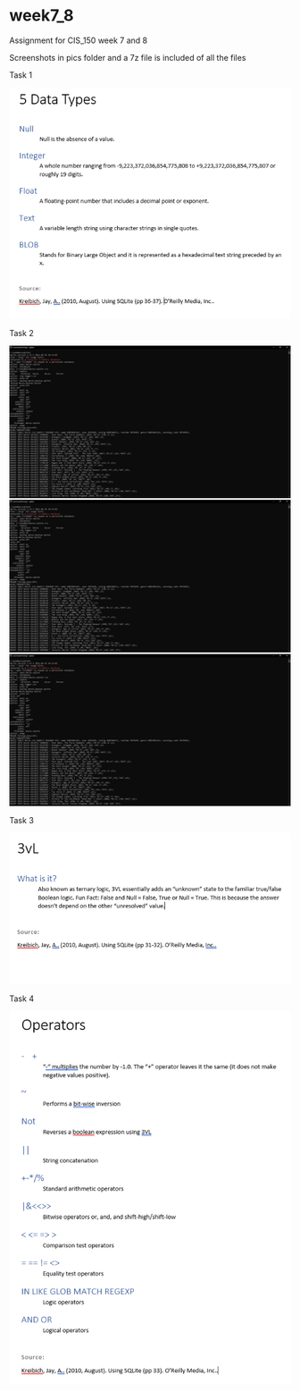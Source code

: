 # week7_8
Assignment for CIS_150 week 7 and 8

Screenshots in pics folder and a 7z file is included of all the files




Task 1

<img src="./pics/DataTypes.PNG">



Task 2

<img src="./pics/dotCommands1.PNG">

<img src="./pics/dotCommands1.PNG">

<img src="./pics/dotCommands1.PNG">



Task 3

<img src="./pics/3VL.PNG">



Task 4

<img src="./pics/Operators.PNG">
